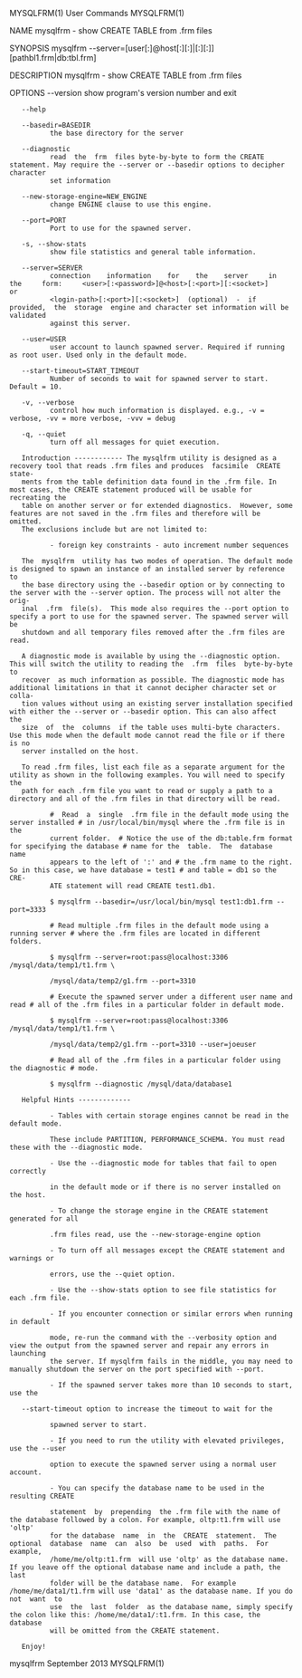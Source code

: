 MYSQLFRM(1)                                                        User Commands                                                       MYSQLFRM(1)

NAME
       mysqlfrm - show CREATE TABLE from .frm files

SYNOPSIS
       mysqlfrm --server=[user[:<pass>]@host[:<port>][:<socket>]|<login-path>[:<port>][:<socket>]] [pathbl1.frm|db:tbl.frm]

DESCRIPTION
       mysqlfrm - show CREATE TABLE from .frm files

OPTIONS
       --version
              show program's version number and exit

       --help

       --basedir=BASEDIR
              the base directory for the server

       --diagnostic
              read  the  frm  files byte-by-byte to form the CREATE statement. May require the --server or --basedir options to decipher character
              set information

       --new-storage-engine=NEW_ENGINE
              change ENGINE clause to use this engine.

       --port=PORT
              Port to use for the spawned server.

       -s, --show-stats
              show file statistics and general table information.

       --server=SERVER
              connection    information    for    the    server     in     the     form:     <user>[:<password>]@<host>[:<port>][:<socket>]     or
              <login-path>[:<port>][:<socket>]  (optional)  -  if  provided,  the  storage  engine and character set information will be validated
              against this server.

       --user=USER
              user account to launch spawned server. Required if running as root user. Used only in the default mode.

       --start-timeout=START_TIMEOUT
              Number of seconds to wait for spawned server to start.  Default = 10.

       -v, --verbose
              control how much information is displayed. e.g., -v = verbose, -vv = more verbose, -vvv = debug

       -q, --quiet
              turn off all messages for quiet execution.

       Introduction ------------ The mysqlfrm utility is designed as a recovery tool that reads .frm files and produces  facsimile  CREATE  state‐
       ments from the table definition data found in the .frm file. In most cases, the CREATE statement produced will be usable for recreating the
       table on another server or for extended diagnostics.  However, some features are not saved in the .frm files and therefore will be omitted.
       The exclusions include but are not limited to:

              - foreign key constraints - auto increment number sequences

       The  mysqlfrm  utility has two modes of operation. The default mode is designed to spawn an instance of an installed server by reference to
       the base directory using the --basedir option or by connecting to the server with the --server option. The process will not alter the orig‐
       inal  .frm  file(s).  This mode also requires the --port option to specify a port to use for the spawned server. The spawned server will be
       shutdown and all temporary files removed after the .frm files are read.

       A diagnostic mode is available by using the --diagnostic option. This will switch the utility to reading the  .frm  files  byte-by-byte  to
       recover  as much information as possible. The diagnostic mode has additional limitations in that it cannot decipher character set or colla‐
       tion values without using an existing server installation specified with either the --server or --basedir option. This can also affect  the
       size  of  the  columns  if the table uses multi-byte characters. Use this mode when the default mode cannot read the file or if there is no
       server installed on the host.

       To read .frm files, list each file as a separate argument for the utility as shown in the following examples. You will need to specify  the
       path for each .frm file you want to read or supply a path to a directory and all of the .frm files in that directory will be read.

              #  Read  a  single  .frm file in the default mode using the server installed # in /usr/local/bin/mysql where the .frm file is in the
              current folder.  # Notice the use of the db:table.frm format for specifying the database # name for the  table.  The  database  name
              appears to the left of ':' and # the .frm name to the right. So in this case, we have database = test1 # and table = db1 so the CRE‐
              ATE statement will read CREATE test1.db1.

              $ mysqlfrm --basedir=/usr/local/bin/mysql test1:db1.frm --port=3333

              # Read multiple .frm files in the default mode using a running server # where the .frm files are located in different folders.

              $ mysqlfrm --server=root:pass@localhost:3306 /mysql/data/temp1/t1.frm \

              /mysql/data/temp2/g1.frm --port=3310

              # Execute the spawned server under a different user name and read # all of the .frm files in a particular folder in default mode.

              $ mysqlfrm --server=root:pass@localhost:3306 /mysql/data/temp1/t1.frm \

              /mysql/data/temp2/g1.frm --port=3310 --user=joeuser

              # Read all of the .frm files in a particular folder using the diagnostic # mode.

              $ mysqlfrm --diagnostic /mysql/data/database1

       Helpful Hints -------------

              - Tables with certain storage engines cannot be read in the default mode.

              These include PARTITION, PERFORMANCE_SCHEMA. You must read these with the --diagnostic mode.

              - Use the --diagnostic mode for tables that fail to open correctly

              in the default mode or if there is no server installed on the host.

              - To change the storage engine in the CREATE statement generated for all

              .frm files read, use the --new-storage-engine option

              - To turn off all messages except the CREATE statement and warnings or

              errors, use the --quiet option.

              - Use the --show-stats option to see file statistics for each .frm file.

              - If you encounter connection or similar errors when running in default

              mode, re-run the command with the --verbosity option and view the output from the spawned server and repair any errors in  launching
              the server. If mysqlfrm fails in the middle, you may need to manually shutdown the server on the port specified with --port.

              - If the spawned server takes more than 10 seconds to start, use the

       --start-timeout option to increase the timeout to wait for the

              spawned server to start.

              - If you need to run the utility with elevated privileges, use the --user

              option to execute the spawned server using a normal user account.

              - You can specify the database name to be used in the resulting CREATE

              statement  by  prepending  the .frm file with the name of the database followed by a colon. For example, oltp:t1.frm will use 'oltp'
              for the database  name  in  the  CREATE  statement.  The  optional  database  name  can  also  be  used  with  paths.  For  example,
              /home/me/oltp:t1.frm  will use 'oltp' as the database name. If you leave off the optional database name and include a path, the last
              folder will be the database name.  For example /home/me/data1/t1.frm will use 'data1' as the database name. If you do  not  want  to
              use  the  last  folder  as the database name, simply specify the colon like this: /home/me/data1/:t1.frm. In this case, the database
              will be omitted from the CREATE statement.

       Enjoy!

mysqlfrm                                                          September 2013                                                       MYSQLFRM(1)
